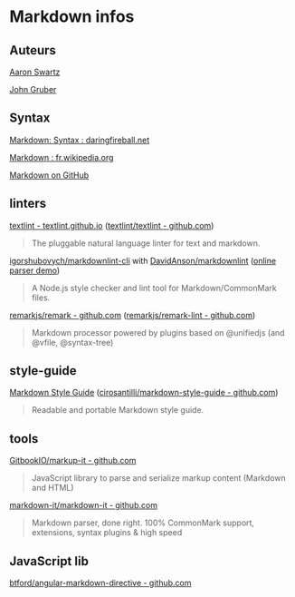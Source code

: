 # Markdown infos

## Auteurs

[Aaron Swartz](https://fr.wikipedia.org/wiki/Aaron_Swartz)

[John Gruber](https://fr.wikipedia.org/wiki/John_Gruber)

## Syntax

[Markdown: Syntax : daringfireball.net](http://daringfireball.net/projects/markdown/syntax)

[Markdown : fr.wikipedia.org](http://fr.wikipedia.org/wiki/Markdown)

[Markdown on GitHub](https://help.github.com/categories/writing-on-github/)

## linters

[textlint - textlint.github.io](https://textlint.github.io/) ([textlint/textlint - github.com](https://github.com/textlint/textlint))

> The pluggable natural language linter for text and markdown.

[igorshubovych/markdownlint-cli](https://github.com/igorshubovych/markdownlint-cli) with [DavidAnson/markdownlint](https://github.com/DavidAnson/markdownlint) ([online parser demo](https://dlaa.me/markdownlint/))

> A Node.js style checker and lint tool for Markdown/CommonMark files. 

[remarkjs/remark - github.com](https://github.com/remarkjs/remark) ([remarkjs/remark-lint - github.com](https://github.com/remarkjs/remark-lint))

> Markdown processor powered by plugins based on @unifiedjs (and @vfile, @syntax-tree)

## style-guide

[Markdown Style Guide](http://www.cirosantilli.com/markdown-style-guide/) ([cirosantilli/markdown-style-guide - github.com](https://github.com/cirosantilli/markdown-style-guide/))

> Readable and portable Markdown style guide. 

## tools

[GitbookIO/markup-it - github.com](https://github.com/GitbookIO/markup-it)

> JavaScript library to parse and serialize markup content (Markdown and HTML) 

[markdown-it/markdown-it - github.com](https://github.com/markdown-it/markdown-it)

> Markdown parser, done right. 100% CommonMark support, extensions, syntax plugins & high speed

## JavaScript lib

[btford/angular-markdown-directive - github.com](https://github.com/btford/angular-markdown-directive)
